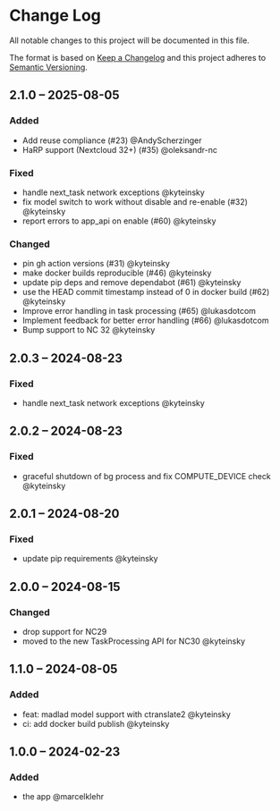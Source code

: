 <!--
  - SPDX-FileCopyrightText: 2024 Nextcloud GmbH and Nextcloud contributors
  - SPDX-License-Identifier: AGPL-3.0-or-later
-->
# Change Log
All notable changes to this project will be documented in this file.

The format is based on [Keep a Changelog](http://keepachangelog.com/)
and this project adheres to [Semantic Versioning](http://semver.org/).

## 2.1.0 – 2025-08-05
### Added
- Add reuse compliance (#23) @AndyScherzinger
- HaRP support (Nextcloud 32+) (#35) @oleksandr-nc

### Fixed
- handle next_task network exceptions @kyteinsky
- fix model switch to work without disable and re-enable (#32) @kyteinsky
- report errors to app_api on enable (#60) @kyteinsky

### Changed
- pin gh action versions (#31) @kyteinsky
- make docker builds reproducible (#46) @kyteinsky
- update pip deps and remove dependabot (#61) @kyteinsky
- use the HEAD commit timestamp instead of 0 in docker build (#62) @kyteinsky
- Improve error handling in task processing (#65) @lukasdotcom
- Implement feedback for better error handling (#66) @lukasdotcom
- Bump support to NC 32 @kyteinsky


## 2.0.3 – 2024-08-23
### Fixed
- handle next_task network exceptions @kyteinsky

## 2.0.2 – 2024-08-23
### Fixed
- graceful shutdown of bg process and fix COMPUTE_DEVICE check @kyteinsky

## 2.0.1 – 2024-08-20
### Fixed
- update pip requirements @kyteinsky

## 2.0.0 – 2024-08-15
### Changed
- drop support for NC29
- moved to the new TaskProcessing API for NC30 @kyteinsky

## 1.1.0 – 2024-08-05
### Added
- feat: madlad model support with ctranslate2 @kyteinsky
- ci: add docker build publish @kyteinsky


## 1.0.0 – 2024-02-23
### Added
* the app @marcelklehr
